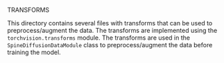 TRANSFORMS

This directory contains several files with transforms that can be used to preprocess/augment the data. The transforms are implemented using the `torchvision.transforms` module. The transforms are used in the `SpineDiffusionDataModule` class to preprocess/augment the data before training the model.
